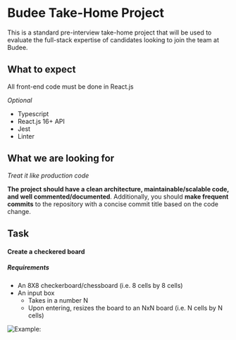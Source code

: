 # Budee Take-Home Project

This is a standard pre-interview take-home project that will be used to evaluate the full-stack expertise of candidates looking to join the team at Budee.


## What to expect
All front-end code must be done in React.js

*Optional*
- Typescript
- React.js 16+ API
- Jest
- Linter


## What we are looking for
*Treat it like production code*

**The project should have a clean architecture, maintainable/scalable code, and well commented/documented**.  Additionally, you should **make frequent commits** to the repository with a concise commit title based on the code change.

## Task
#### Create a checkered board

##### Requirements
- An 8X8 checkerboard/chessboard (i.e. 8 cells by 8 cells)
- An input box
  - Takes in a number N
  - Upon entering, resizes the board to an NxN board (i.e. N cells by N cells)
  
 ![Example: ](https://i.ytimg.com/vi/je7zAWeDRZo/maxresdefault.jpg)
